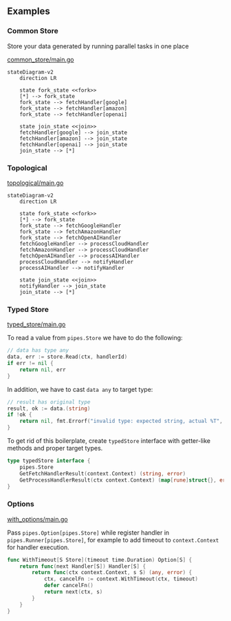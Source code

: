 ## Examples

### Common Store

Store your data generated by running parallel tasks in one place

[common_store/main.go](common_store/main.go)

```mermaid
stateDiagram-v2
    direction LR
    
    state fork_state <<fork>>
    [*] --> fork_state
    fork_state --> fetchHandler[google]
    fork_state --> fetchHandler[amazon]
    fork_state --> fetchHandler[openai]

    state join_state <<join>>
    fetchHandler[google] --> join_state
    fetchHandler[amazon] --> join_state
    fetchHandler[openai] --> join_state
    join_state --> [*]
```

### Topological

[topological/main.go](./topological/main.go)

```mermaid
stateDiagram-v2
    direction LR
    
    state fork_state <<fork>>
    [*] --> fork_state
    fork_state --> fetchGoogleHandler
    fork_state --> fetchAmazonHandler
    fork_state --> fetchOpenAIHandler
    fetchGoogleHandler --> processCloudHandler
    fetchAmazonHandler --> processCloudHandler
    fetchOpenAIHandler --> processAIHandler
    processCloudHandler --> notifyHandler
    processAIHandler --> notifyHandler

    state join_state <<join>>
    notifyHandler --> join_state
    join_state --> [*]
```

### Typed Store

[typed_store/main.go](./typed_store/main.go)

To read a value from `pipes.Store` we have to do the following:

```go
// data has type any
data, err := store.Read(ctx, handlerId)
if err != nil {
    return nil, err
}
```

In addition, we have to cast `data any` to target type:

```go
// result has original type
result, ok := data.(string)
if !ok {
    return nil, fmt.Errorf("invalid type: expected string, actual %T", data)
}
```

To get rid of this boilerplate, create `typedStore` interface with getter-like methods and proper target types.

```go
type typedStore interface {
	pipes.Store
	GetFetchHandlerResult(context.Context) (string, error)
	GetProcessHandlerResult(ctx context.Context) (map[rune]struct{}, error)
}
```

### Options

[with_options/main.go](./with_options/main.go)

Pass `pipes.Option[pipes.Store]` while register handler in `pipes.Runner[pipes.Store]`, for example to add timeout to `context.Context` for handler execution.

```go
func WithTimeout[S Store](timeout time.Duration) Option[S] {
	return func(next Handler[S]) Handler[S] {
		return func(ctx context.Context, s S) (any, error) {
			ctx, cancelFn := context.WithTimeout(ctx, timeout)
			defer cancelFn()
			return next(ctx, s)
		}
	}
}
```